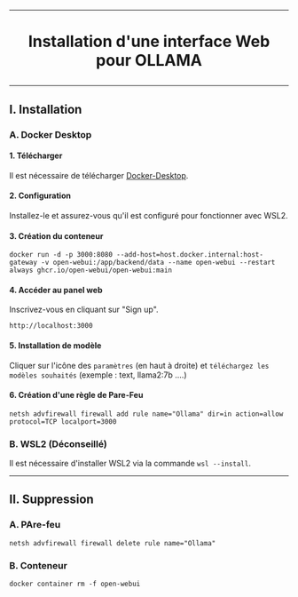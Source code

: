 ---------------------------------------------------------------------------------------------------------------------------------------------------------
# <p align='center'> Installation d'une interface Web pour OLLAMA</p>
---------------------------------------------------------------------------------------------------------------------------------------------------------
## I. Installation
### A. Docker Desktop
#### 1. Télécharger
Il est nécessaire de télécharger [Docker-Desktop](https://desktop.docker.com/win/main/amd64/Docker%20Desktop%20Installer.exe).
#### 2. Configuration
Installez-le et assurez-vous qu'il est configuré pour fonctionner avec WSL2.
#### 3. Création du conteneur
```
docker run -d -p 3000:8080 --add-host=host.docker.internal:host-gateway -v open-webui:/app/backend/data --name open-webui --restart always ghcr.io/open-webui/open-webui:main
```
#### 4. Accéder au panel web
Inscrivez-vous en cliquant sur "Sign up".
```
http://localhost:3000
```
#### 5. Installation de modèle
Cliquer sur l'icône des `paramètres` (en haut à droite) et `téléchargez les modèles souhaités` (exemple : text, llama2:7b ....)

#### 6. Création d'une règle de Pare-Feu
```
netsh advfirewall firewall add rule name="Ollama" dir=in action=allow protocol=TCP localport=3000
```

### B. WSL2 (Déconseillé)
Il est nécessaire d'installer WSL2 via la commande `wsl --install`.


---------------------------------------------------------------------------------------------------------------------------------------------------------
## II. Suppression
### A. PAre-feu
```
netsh advfirewall firewall delete rule name="Ollama"
```

### B. Conteneur
```
docker container rm -f open-webui
```
